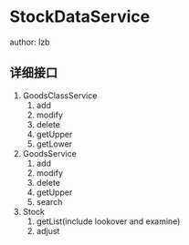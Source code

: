 # StockDataService #

author: lzb
## 详细接口 ##
1. GoodsClassService
	1. add
	2. modify
	3. delete
	4. getUpper
	5. getLower
2. GoodsService
	1. add
	2. modify
	3. delete
	4. getUpper
	5. search
3. Stock
	1. getList(include lookover and examine)
	2. adjust